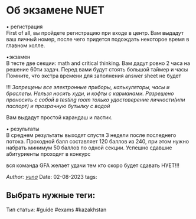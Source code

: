 # Об экзамене NUET

• регистрация  
First of all, вы пройдете регистрацию при входе в центр. Вам выдадут ваш личный номер, после чего придется подождать некоторое время в главном холле.  
  
•экзамен  
В тесте две секции: math and critical thinking. Вам дадут ровно 2 часа на решение 60ти задач. Перед вами будут стоять большой таймер и часы  
Помните, что экстра времени для заполнения answer sheet не будет  

!!! *Запрещены все электронные приборы, калькуляторы, часы и браслеты. Нельзя носить худи, и кофты с карманами. Разрешено проносить с собой в testing room только удостоверение личности(или паспорт) и прозрачную бутылку с водой*  
  
Вам выдадут простой карандаш и ластик.  
  
• результаты  
В среднем результаты выходят спустя 3 недели после последнего потока. Проходной балл составляет 120 баллов из 240, при этом нужно набрать минимум 50 баллов по одной секции. Успешно сдавшие абитуриенты проходят в конкурс  
  
  
вся команда GFA желает удачи тем кто скоро будет сдавать НУЕТ!!!


*Author: [yuna](https://t.me/auilt)*
Date: 02-08-2023
tags:

## **Выбрать нужные теги:**
Тип статьи:
#guide 
#exams 
#kazakhstan










